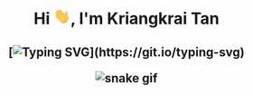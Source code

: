 <h1 align="center">
Hi <img src="https://raw.githubusercontent.com/ABSphreak/ABSphreak/master/gifs/Hi.gif" width="30px">, I'm Kriangkrai Tan

  
  <h2 align="center">
    
[![Typing SVG](https://readme-typing-svg.herokuapp.com?duration=3000&center=true&width=450&lines=Welcome+to+my+Github+Page!;I'm+Kriangkrai+Tan.;I'm+an+thai+guy+with+an+interest+in+programming+&+mathematics+💻.)](https://git.io/typing-svg)

![snake gif](https://github.com/null3000/null3000/blob/output/github-contribution-grid-snake.svg)
<!--
**kriangkraitan/kriangkraitan** is a ✨ _special_ ✨ repository because its `README.md` (this file) appears on your GitHub profile.

Here are some ideas to get you started:

- 🔭 I’m currently working on ...
- 🌱 I’m currently learning ...
- 👯 I’m looking to collaborate on ...
- 🤔 I’m looking for help with ...
- 💬 Ask me about ...
- 📫 How to reach me: ...
- 😄 Pronouns: ...
- ⚡ Fun fact: ...
-->
